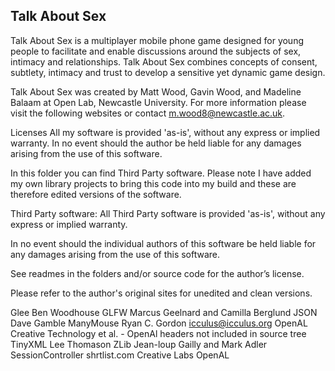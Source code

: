 ## Talk About Sex

Talk About Sex is a multiplayer mobile phone game designed for young people to facilitate and enable discussions around the subjects of sex, intimacy and relationships. Talk About Sex combines concepts of consent, subtlety, intimacy and trust to develop a sensitive yet dynamic game design.

Talk About Sex was created by Matt Wood, Gavin Wood, and Madeline Balaam at Open Lab, Newcastle University.
For more information please visit the following websites or contact m.wood8@newcastle.ac.uk.



Licenses
All my software is provided 'as-is', without any express or implied warranty.
In no event should the author be held liable for any damages arising from the use of this software.

In this folder you can find Third Party software. Please note I have added my own library projects to bring this code into my build and these are therefore edited versions of the software. 



Third Party software:
All Third Party software is provided 'as-is', without any express or implied warranty.

In no event should the individual authors of this software be held liable for any damages arising from the use of this software.

See readmes in the folders and/or source code for the author’s license.

Please refer to the author's original sites for unedited and clean versions.

Glee			              Ben Woodhouse
GLFW			              Marcus Geelnard and Camilla Berglund
JSON			              Dave Gamble
ManyMouse		            Ryan C. Gordon <icculus@icculus.org>
OpenAL		              Creative Technology et al. - OpenAl headers not included in source tree
TinyXML		              Lee Thomason
ZLib			              Jean-loup Gailly and Mark Adler
SessionController       shrtlist.com
Creative Labs	        	OpenAL

